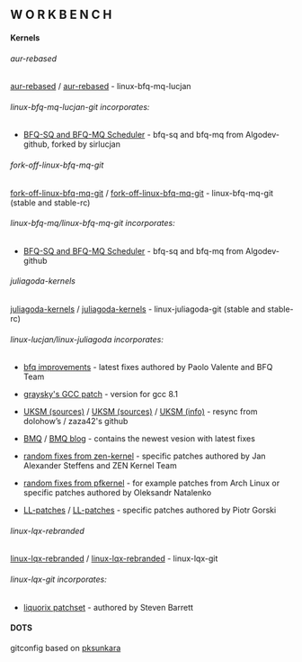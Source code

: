 ## W O R K B E N C H

#### Kernels

###### aur-rebased

[aur-rebased](https://github.com/sirlucjan/workbench/tree/master/aur-rebased) / [aur-rebased](https://gitlab.com/sirlucjan/workbench/tree/master/aur-rebased) - linux-bfq-mq-lucjan

###### linux-bfq-mq-lucjan-git incorporates:

* [BFQ-SQ and BFQ-MQ Scheduler](https://github.com/sirlucjan/bfq-mq-lucjan) - bfq-sq and bfq-mq from Algodev-github, forked by sirlucjan

###### fork-off-linux-bfq-mq-git

[fork-off-linux-bfq-mq-git](https://github.com/sirlucjan/workbench/tree/master/fork-off-linux-bfq-mq-git) / [fork-off-linux-bfq-mq-git](https://gitlab.com/sirlucjan/workbench/tree/master/fork-off-linux-bfq-mq-git) - linux-bfq-mq-git (stable and stable-rc)

###### linux-bfq-mq/linux-bfq-mq-git incorporates:

* [BFQ-SQ and BFQ-MQ Scheduler](https://github.com/Algodev-github/bfq-mq) - bfq-sq and bfq-mq from Algodev-github

###### juliagoda-kernels

[juliagoda-kernels](https://github.com/sirlucjan/workbench/tree/master/juliagoda-kernels) / [juliagoda-kernels](https://gitlab.com/sirlucjan/workbench/tree/master/juliagoda-kernels) - linux-juliagoda-git (stable and stable-rc)

###### linux-lucjan/linux-juliagoda incorporates:

* [bfq improvements](https://groups.google.com/forum/#!forum/bfq-iosched) - latest fixes authored by Paolo Valente and BFQ Team

* [graysky's GCC patch](https://github.com/graysky2/kernel_gcc_patch) - version for gcc 8.1

* [UKSM (sources)](https://github.com/dolohow/uksm) / [UKSM (sources)](https://github.com/zaza42/uksm) / [UKSM (info)](https://www.usenix.org/sites/default/files/conference/protected-files/fast18_slides_xia.pdf) - resync from dolohow’s / zaza42's github

* [BMQ](https://gitlab.com/alfredchen/bmq) / [BMQ blog](http://cchalpha.blogspot.com) - contains the newest vesion with latest fixes

* [random fixes from zen-kernel](https://github.com/zen-kernel/zen-kernel) - specific patches authored by Jan Alexander Steffens and ZEN Kernel Team

* [random fixes from pfkernel](https://github.com/pfactum/pf-kernel) - for example patches from Arch Linux or specific patches authored by Oleksandr Natalenko

* [LL-patches](https://github.com/sirlucjan/kernel-patches/tree/master/5.0/ll-patches) / [LL-patches](https://gitlab.com/sirlucjan/kernel-patches/tree/master/5.0/ll-patches) - specific patches authored by Piotr Gorski

######  linux-lqx-rebranded

[linux-lqx-rebranded](https://github.com/sirlucjan/workbench/tree/master/linux-lqx-rebranded) / [linux-lqx-rebranded](https://gitlab.com/sirlucjan/workbench/tree/master/linux-lqx-rebranded) - linux-lqx-git

###### linux-lqx-git incorporates:

* [liquorix patchset](https://github.com/damentz/liquorix-package) - authored by Steven Barrett

#### DOTS

gitconfig based on [pksunkara](https://gist.github.com/pksunkara/988716)
